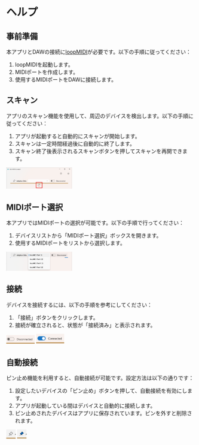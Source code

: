 # ヘルプ

## 事前準備
本アプリとDAWの接続に[loopMIDI](https://www.tobias-erichsen.de/software/loopmidi.html)が必要です。以下の手順に従ってください：
1. loopMIDIを起動します。
2. MIDIポートを作成します。
3. 使用するMIDIポートをDAWに接続します。

## スキャン
アプリのスキャン機能を使用して、周辺のデバイスを検出します。以下の手順に従ってください：
1. アプリが起動すると自動的にスキャンが開始します。
3. スキャンは一定時間経過後に自動的に終了します。
4. スキャン終了後表示されるスキャンボタンを押してスキャンを再開できます。
<img src="./../../img/スクリーンショット ScanButton.png" width="35%">

## MIDIポート選択
本アプリではMIDIポートの選択が可能です。以下の手順で行ってください：
1. デバイスリストから「MIDIポート選択」ボックスを開きます。
2. 使用するMIDIポートをリストから選択します。
<img src="./../../img/スクリーンショット MIDIPorts.png" width="35%">

## 接続
デバイスを接続するには、以下の手順を参考にしてください：
1. 「接続」ボタンをクリックします。
2. 接続が確立されると、状態が「接続済み」と表示されます。
<img src="./../../img/スクリーンショット Disconnected.png" width="15%">
<img src="./../../img/スクリーンショット Connected.png" width="15%">

## 自動接続
ピン止め機能を利用すると、自動接続が可能です。設定方法は以下の通りです：
1. 設定したいデバイスの「ピン止め」ボタンを押して、自動接続を有効にします。
2. アプリが起動している間はデバイスと自動的に接続します。
3. ピン止めされたデバイスはアプリに保存されています。ピンを外すと削除されます。
<img src="./../../img/スクリーンショット Pin.png" width="5%">
<img src="./../../img/スクリーンショット Pinned.png" width="5%">
